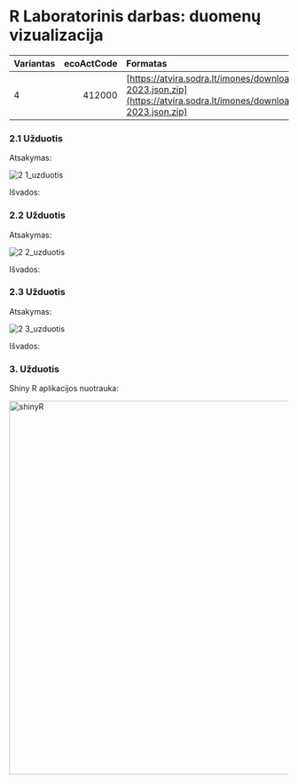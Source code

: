 # R Laboratorinis darbas: duomenų vizualizacija

|Variantas | ecoActCode|Formatas          |
|:---------|----------:|:-----------------|
|4         |     412000|[https://atvira.sodra.lt/imones/downloads/2023/monthly-2023.json.zip](https://atvira.sodra.lt/imones/downloads/2023/monthly-2023.json.zip)|


### 2.1 Užduotis

Atsakymas:

![2 1_uzduotis](https://github.com/potatooo1223/KTU-P160B131-2024-lab/assets/150597635/55c2012a-ce5a-4640-85ff-af61e16a2383)


Išvados:

### 2.2 Užduotis

Atsakymas:

![2 2_uzduotis](https://github.com/potatooo1223/KTU-P160B131-2024-lab/assets/150597635/6ca80812-60f8-4555-8ebe-4f3b44afa165)


Išvados:


### 2.3 Užduotis

Atsakymas:

![2 3_uzduotis](https://github.com/potatooo1223/KTU-P160B131-2024-lab/assets/150597635/3e12bc4f-add0-41c7-a3d8-2c48c6f99000)


Išvados:


### 3. Užduotis

Shiny R aplikacijos nuotrauka:

<img width="673" alt="shinyR" src="https://github.com/potatooo1223/KTU-P160B131-2024-lab/assets/150597635/da1e7df1-c1e6-4870-8280-44689167f16c">

